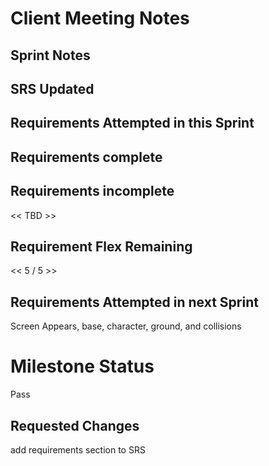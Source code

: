 
# Client Meeting Notes

## Sprint Notes

## SRS Updated


## Requirements Attempted in this Sprint



## Requirements complete


## Requirements incomplete

<< TBD >>

## Requirement Flex Remaining

<< 5 / 5 >>

## Requirements Attempted in next Sprint

Screen Appears, base, character, ground, and collisions

# Milestone Status

Pass

## Requested Changes

add requirements section to SRS
